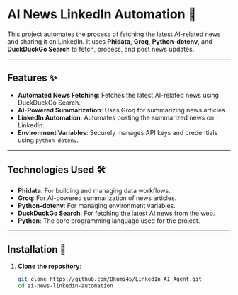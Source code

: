 # AI News LinkedIn Automation 🤖

This project automates the process of fetching the latest AI-related news and sharing it on LinkedIn. It uses **Phidata**, **Groq**, **Python-dotenv**, and **DuckDuckGo Search** to fetch, process, and post news updates.

---

## Features ✨

- **Automated News Fetching**: Fetches the latest AI-related news using DuckDuckGo Search.
- **AI-Powered Summarization**: Uses Groq for summarizing news articles.
- **LinkedIn Automation**: Automates posting the summarized news on LinkedIn.
- **Environment Variables**: Securely manages API keys and credentials using `python-dotenv`.

---

## Technologies Used 🛠️

- **Phidata**: For building and managing data workflows.
- **Groq**: For AI-powered summarization of news articles.
- **Python-dotenv**: For managing environment variables.
- **DuckDuckGo Search**: For fetching the latest AI news from the web.
- **Python**: The core programming language used for the project.

---

## Installation 🚀

1. **Clone the repository**:
   ```bash
   git clone https://github.com/Bhumi45/LinkedIn_AI_Agent.git
   cd ai-news-linkedin-automation